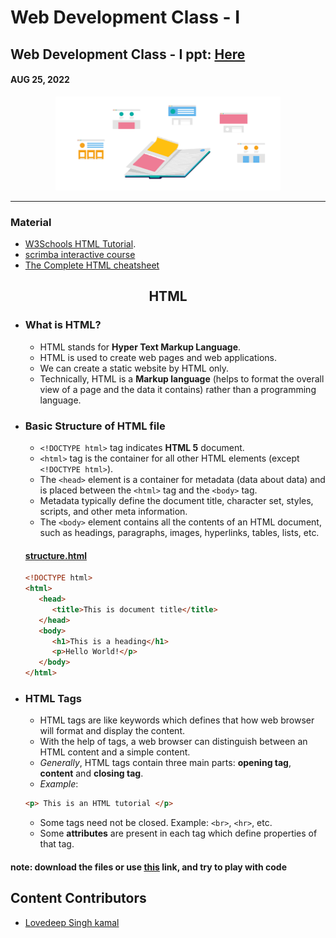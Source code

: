 # Web Development Class - I

## Web Development Class - I ppt: [Here](https://docs.google.com/presentation/d/1REIIBI9e6xlYWzRnaIWlRgOZc8L0bHQ5DyRki6PZnwk/edit?usp=sharing)

#### AUG 25, 2022

<div align="center"><img src="./readme_header_img.png" alt="Frontend" height=150/></div>

<hr>

### Material
* [W3Schools HTML Tutorial](https://www.w3schools.com/html/).
* [scrimba interactive course](https://scrimba.com/learn/htmlandcss)
* [The Complete HTML cheatsheet](./The-Complete-HTML-Cheat-Sheet.pdf)

<div align="center"><h2>HTML</h2></div>

*	### What is HTML?
	* HTML stands for **Hyper Text Markup Language**.
	* HTML is used to create web pages and web applications.
	* We can create a static website by HTML only.
	* Technically, HTML is a **Markup language** (helps to format the overall view of a page and the data it contains) rather than a programming language.


*	### Basic Structure of HTML file
	* `<!DOCTYPE html>` tag indicates **HTML 5** document.
	* `<html>` tag is the container for all other HTML elements (except `<!DOCTYPE html>`).
	* The `<head>` element is a container for metadata (data about data) and is placed between the `<html>` tag and the `<body>` tag.
	* Metadata typically define the document title, character set, styles, scripts, and other meta information.
	* The `<body>` element contains all the contents of an HTML document, such as headings, paragraphs, images, hyperlinks, tables, lists, etc.

	#### [structure.html](./structure.html)
	```html
	<!DOCTYPE html>
	<html>
	   <head>
	      <title>This is document title</title>
	   </head>	
	   <body>
	      <h1>This is a heading</h1>
	      <p>Hello World!</p>
	   </body>	
	</html>
	```

*	### HTML Tags
	* HTML tags are like keywords which defines that how web browser will format and display the content.
	* With the help of tags, a web browser can distinguish between an HTML content and a simple content.
	* *Generally*, HTML tags contain three main parts: **opening tag**, **content** and **closing tag**.
	* *Example*:
	```html
	<p> This is an HTML tutorial </p>
	```
	* Some tags need not be closed. Example: `<br>`, `<hr>`, etc.
	* Some **attributes** are present in each tag which define properties of that tag.

#### note: download the files or use [this](https://scrimba.com/scrim/cnDZqLhv?a=12120.0.1.L12_4) link, and try to play with code 


## Content Contributors

* [Lovedeep Singh kamal](https://github.com/dev-lovedeep/)


